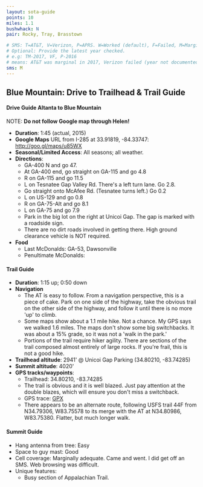 ```yaml
---
layout: sota-guide
points: 10
miles: 1.1
bushwhack: N
pair: Rocky, Tray, Brasstown

# SMS: T=AT&T, V=Verizon, P=APRS. W=Worked (default), F=Failed, M=Marginal (some failed).
# Optional: Provide the latest year checked.
# e.g: TM-2017, VF, P-2016
# means: AT&T was marginal in 2017, Verizon failed (year not documented), APRS worked in 2016.
sms: M
---
```

Blue Mountain: Drive to Trailhead & Trail Guide
--------------------------------------------------------
#### Drive Guide Altanta to Blue Mountain

NOTE: **Do not follow Google map through Helen!**

* **Duration**: 1:45 (actual, 2015)
* **Google Maps** URL from I-285 at 33.91819, -84.33747: http://goo.gl/maps/u85WX
* **Seasonal/Limited Access**: All seasons; all weather.
* **Directions**:
  	* GA-400 N and go 47.
    * At GA-400 end, go straight on GA-115 and go 4.8
    * R on GA-115 and go 11.5
    * L on Tesnatee Gap Valley Rd. There's a left turn lane.  Go 2.8.
    * Go straight onto McAfee Rd. (Tesnatee turns left.)  Go 0.2
    * L on US-129 and go 0.8
    * R on GA-75-Alt and go 8.1
	* L on GA-75 and go 7.9
    * Park in the big lot on the right at Unicoi Gap.  The gap is marked with a roadside sign.
    * There are no dirt roads involved in getting there.  High ground clearance vehicle is NOT required.
* **Food**
    * Last McDonalds: GA-53, Dawsonville
    * Penultimate McDonalds: 

#### Trail Guide

* **Duration**: 1:15 up; 0:50 down
* **Navigation**
    * The AT is easy to follow.  From a navigation perspective, this is a piece of cake.  Park on one side of the highway, take the obvious trail on the other side of the highway, and follow it until there is no more 'up' to climb.
    * Some maps show about a 1.1 mile hike.  Not a chance. My GPS says we walked 1.6 miles.  The maps don't show some big switchbacks.  It was about a 15% grade, so it was not a 'walk in the park.'
    * Portions of the trail require hiker agility.  There are sections of the trail composed almost entirely of large rocks.  If you're frail, this is not a good hike.
* **Trailhead altitude**: 2941' @ Unicoi Gap Parking (34.80210, -83.74285)
* **Summit altitude**: 4020'
* **GPS tracks/waypoints**:
    * Trailhead: 34.80210, -83.74285
    * The trail is obvious and it is well blazed.  Just pay attention at the double blazes, which will ensure you don't miss a switchback.
    * GPS trace: [GPX](http://k4kpk.com/sites/k4kpk.com/files/Blue%20Mountain.GPX)
    * There appears to be an alternate route, following USFS trail 44F from N34.79306, W83.75578 to its merge with the AT at N34.80986, W83.75380.  Flatter, but much longer walk.

#### Summit Guide

* Hang antenna from tree: Easy
* Space to guy mast: Good
* Cell coverage: Marginally adequate.  Came and went. I did get off an SMS.  Web browsing was difficult.
* Unique features:
    * Busy section of Appalachian Trail.
